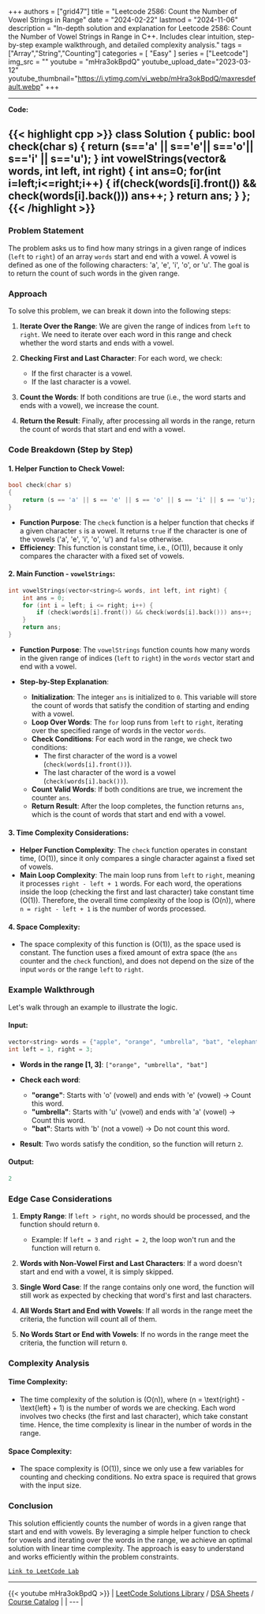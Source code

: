
+++
authors = ["grid47"]
title = "Leetcode 2586: Count the Number of Vowel Strings in Range"
date = "2024-02-22"
lastmod = "2024-11-06"
description = "In-depth solution and explanation for Leetcode 2586: Count the Number of Vowel Strings in Range in C++. Includes clear intuition, step-by-step example walkthrough, and detailed complexity analysis."
tags = ["Array","String","Counting"]
categories = [
    "Easy"
]
series = ["Leetcode"]
img_src = ""
youtube = "mHra3okBpdQ"
youtube_upload_date="2023-03-12"
youtube_thumbnail="https://i.ytimg.com/vi_webp/mHra3okBpdQ/maxresdefault.webp"
+++



---
**Code:**

{{< highlight cpp >}}
class Solution {
public:
    bool check(char s)
    {
        return (s=='a' || s=='e'|| s=='o'|| s=='i' || s=='u');
    }
    int vowelStrings(vector<string>& words, int left, int right) {
        int ans=0;
        for(int i=left;i<=right;i++)
        {
            if(check(words[i].front()) && check(words[i].back())) ans++;
        }
        return ans;
    }
};
{{< /highlight >}}
---

### Problem Statement

The problem asks us to find how many strings in a given range of indices (`left` to `right`) of an array `words` start and end with a vowel. A vowel is defined as one of the following characters: 'a', 'e', 'i', 'o', or 'u'. The goal is to return the count of such words in the given range.

### Approach

To solve this problem, we can break it down into the following steps:

1. **Iterate Over the Range**: We are given the range of indices from `left` to `right`. We need to iterate over each word in this range and check whether the word starts and ends with a vowel.
  
2. **Checking First and Last Character**: For each word, we check:
   - If the first character is a vowel.
   - If the last character is a vowel.
   
3. **Count the Words**: If both conditions are true (i.e., the word starts and ends with a vowel), we increase the count.

4. **Return the Result**: Finally, after processing all words in the range, return the count of words that start and end with a vowel.

### Code Breakdown (Step by Step)

#### 1. **Helper Function to Check Vowel**:
```cpp
bool check(char s)
{
    return (s == 'a' || s == 'e' || s == 'o' || s == 'i' || s == 'u');
}
```
- **Function Purpose**: The `check` function is a helper function that checks if a given character `s` is a vowel. It returns `true` if the character is one of the vowels ('a', 'e', 'i', 'o', 'u') and `false` otherwise.
- **Efficiency**: This function is constant time, i.e., \(O(1)\), because it only compares the character with a fixed set of vowels.

#### 2. **Main Function - `vowelStrings`**:
```cpp
int vowelStrings(vector<string>& words, int left, int right) {
    int ans = 0;
    for (int i = left; i <= right; i++) {
        if (check(words[i].front()) && check(words[i].back())) ans++;
    }
    return ans;
}
```
- **Function Purpose**: The `vowelStrings` function counts how many words in the given range of indices (`left` to `right`) in the `words` vector start and end with a vowel.
  
- **Step-by-Step Explanation**:
    - **Initialization**: The integer `ans` is initialized to `0`. This variable will store the count of words that satisfy the condition of starting and ending with a vowel.
    - **Loop Over Words**: The `for` loop runs from `left` to `right`, iterating over the specified range of words in the vector `words`.
    - **Check Conditions**: For each word in the range, we check two conditions:
      - The first character of the word is a vowel (`check(words[i].front())`).
      - The last character of the word is a vowel (`check(words[i].back())`).
    - **Count Valid Words**: If both conditions are true, we increment the counter `ans`.
    - **Return Result**: After the loop completes, the function returns `ans`, which is the count of words that start and end with a vowel.

#### 3. **Time Complexity Considerations**:
- **Helper Function Complexity**: The `check` function operates in constant time, \(O(1)\), since it only compares a single character against a fixed set of vowels.
- **Main Loop Complexity**: The main loop runs from `left` to `right`, meaning it processes `right - left + 1` words. For each word, the operations inside the loop (checking the first and last character) take constant time \(O(1)\). Therefore, the overall time complexity of the loop is \(O(n)\), where `n = right - left + 1` is the number of words processed.

#### 4. **Space Complexity**:
- The space complexity of this function is \(O(1)\), as the space used is constant. The function uses a fixed amount of extra space (the `ans` counter and the `check` function), and does not depend on the size of the input `words` or the range `left` to `right`.

### Example Walkthrough

Let's walk through an example to illustrate the logic.

#### Input:
```cpp
vector<string> words = {"apple", "orange", "umbrella", "bat", "elephant"};
int left = 1, right = 3;
```

- **Words in the range [1, 3]**: `["orange", "umbrella", "bat"]`
- **Check each word**:
  - **"orange"**: Starts with 'o' (vowel) and ends with 'e' (vowel) → Count this word.
  - **"umbrella"**: Starts with 'u' (vowel) and ends with 'a' (vowel) → Count this word.
  - **"bat"**: Starts with 'b' (not a vowel) → Do not count this word.
  
- **Result**: Two words satisfy the condition, so the function will return `2`.

#### Output:
```cpp
2
```

### Edge Case Considerations

1. **Empty Range**: If `left > right`, no words should be processed, and the function should return `0`.
   
   - Example: If `left = 3` and `right = 2`, the loop won't run and the function will return `0`.

2. **Words with Non-Vowel First and Last Characters**: If a word doesn't start and end with a vowel, it is simply skipped.

3. **Single Word Case**: If the range contains only one word, the function will still work as expected by checking that word's first and last characters.

4. **All Words Start and End with Vowels**: If all words in the range meet the criteria, the function will count all of them.

5. **No Words Start or End with Vowels**: If no words in the range meet the criteria, the function will return `0`.

### Complexity Analysis

#### Time Complexity:
- The time complexity of the solution is \(O(n)\), where \(n = \text{right} - \text{left} + 1\) is the number of words we are checking. Each word involves two checks (the first and last character), which take constant time. Hence, the time complexity is linear in the number of words in the range.

#### Space Complexity:
- The space complexity is \(O(1)\), since we only use a few variables for counting and checking conditions. No extra space is required that grows with the input size.

### Conclusion

This solution efficiently counts the number of words in a given range that start and end with vowels. By leveraging a simple helper function to check for vowels and iterating over the words in the range, we achieve an optimal solution with linear time complexity. The approach is easy to understand and works efficiently within the problem constraints.

[`Link to LeetCode Lab`](https://leetcode.com/problems/count-the-number-of-vowel-strings-in-range/description/)

---
{{< youtube mHra3okBpdQ >}}
| [LeetCode Solutions Library](https://grid47.xyz/leetcode/) / [DSA Sheets](https://grid47.xyz/sheets/) / [Course Catalog](https://grid47.xyz/courses/) |
| --- |
